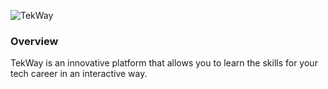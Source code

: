
![TekWay](https://github.com/user-attachments/assets/a17277ab-7552-46f0-bcfc-d664200275f1)

### Overview

TekWay is an innovative platform that allows you to learn the skills for your tech career in an interactive way. 






